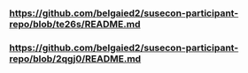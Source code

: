 
### https://github.com/belgaied2/susecon-participant-repo/blob/te26s/README.md

### https://github.com/belgaied2/susecon-participant-repo/blob/2qgj0/README.md

